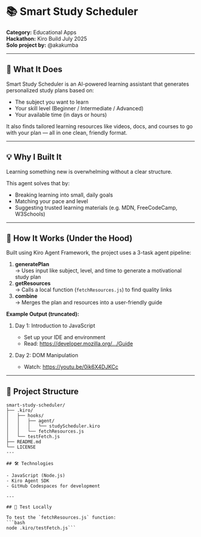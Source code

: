 # 📚 Smart Study Scheduler

**Category:** Educational Apps  
**Hackathon:** Kiro Build July 2025  
**Solo project by:** @akakumba

---

## 🧠 What It Does

Smart Study Scheduler is an AI-powered learning assistant that generates personalized study plans based on:  
- The subject you want to learn  
- Your skill level (Beginner / Intermediate / Advanced)  
- Your available time (in days or hours)  

It also finds tailored learning resources like videos, docs, and courses to go with your plan — all in one clean, friendly format.

---

## 💡 Why I Built It

Learning something new is overwhelming without a clear structure.

This agent solves that by:  
- Breaking learning into small, daily goals  
- Matching your pace and level  
- Suggesting trusted learning materials (e.g. MDN, FreeCodeCamp, W3Schools)

---

## 🚀 How It Works (Under the Hood)

Built using Kiro Agent Framework, the project uses a 3-task agent pipeline:  
1. **generatePlan**  
   → Uses input like subject, level, and time to generate a motivational study plan  
2. **getResources**  
   → Calls a local function (`fetchResources.js`) to find quality links  
3. **combine**  
   → Merges the plan and resources into a user-friendly guide  

**Example Output (truncated):**

1. Day 1: Introduction to JavaScript  
   - Set up your IDE and environment  
   - Read: https://developer.mozilla.org/.../Guide  

2. Day 2: DOM Manipulation  
   - Watch: https://youtu.be/0ik6X4DJKCc  

---

## 📂 Project Structure
```
smart-study-scheduler/
├── .kiro/
│   ├── hooks/
│   │   ├── agent/
│   │   │   └── studyScheduler.kiro
│   │   └── fetchResources.js
│   └── testFetch.js
├── README.md
└── LICENSE
---

## 🛠️ Technologies

- JavaScript (Node.js)  
- Kiro Agent SDK  
- GitHub Codespaces for development

---

## 🧪 Test Locally

To test the `fetchResources.js` function:  
```bash
node .kiro/testFetch.js```
